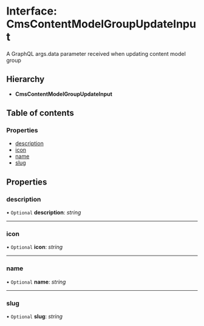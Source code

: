 # Interface: CmsContentModelGroupUpdateInput

A GraphQL args.data parameter received when updating content model group

## Hierarchy

* **CmsContentModelGroupUpdateInput**

## Table of contents

### Properties

- [description](cmscontentmodelgroupupdateinput.md#description)
- [icon](cmscontentmodelgroupupdateinput.md#icon)
- [name](cmscontentmodelgroupupdateinput.md#name)
- [slug](cmscontentmodelgroupupdateinput.md#slug)

## Properties

### description

• `Optional` **description**: *string*

___

### icon

• `Optional` **icon**: *string*

___

### name

• `Optional` **name**: *string*

___

### slug

• `Optional` **slug**: *string*
